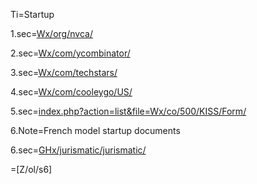Ti=Startup

1.sec=<a href="Wx/org/nvca/">Wx/org/nvca/</a>

2.sec=<a href="Wx/com/ycombinator/">Wx/com/ycombinator/</a>

3.sec=<a href="Wx/com/techstars/">Wx/com/techstars/</a>

4.sec=<a href="Wx/com/cooleygo/US/">Wx/com/cooleygo/US/</a>

5.sec=<a href="index.php?action=list&file=Wx/co/500/KISS/Form/">index.php?action=list&file=Wx/co/500/KISS/Form/</a>

6.Note=French model startup documents

6.sec=<a href="GHx/jurismatic/jurismatic/">GHx/jurismatic/jurismatic/
 </a>

=[Z/ol/s6]
